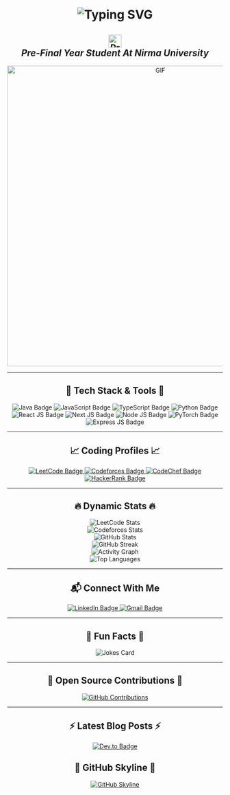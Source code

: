 <h1 align="center">
  <img src="https://readme-typing-svg.demolab.com?font=Fira+Code&weight=500&size=35&pause=1000&color=F75C7E&center=true&vCenter=true&width=600&lines=Hi%2C+I'm+Tirth+Gohil+%F0%9F%91%8B;Full+Stack+Developer+%7C+AI+Enthusiast;Problem+Solver+%7C+Leetcode+Expert" alt="Typing SVG" />
</h1>

<h2 align="center">
  <img src="https://komarev.com/ghpvc/?username=Tirth1410&color=ff69b4&style=for-the-badge" alt="Profile Views" style="height:30px;"> <br>
  <i>Pre-Final Year Student At Nirma University</i>
</h2>

<div align="center">
 <img alt="GIF" src="https://media.giphy.com/media/RiwPT2pQAXjv3TeHRB/giphy.gif" width="700"/>
</div>

---

<h2 align="center">🚀 Tech Stack & Tools 🚀</h2>
<div align="center">
  <img src="https://img.shields.io/badge/Java-ED8B00?style=for-the-badge&logo=java&logoColor=white" alt="Java Badge">
  <img src="https://img.shields.io/badge/Javascript-F7DF1E?style=for-the-badge&logo=javascript&logoColor=black" alt="JavaScript Badge">
  <img src="https://img.shields.io/badge/TypeScript-3178C6?style=for-the-badge&logo=typescript&logoColor=white" alt="TypeScript Badge">
  <img src="https://img.shields.io/badge/Python-3776AB?style=for-the-badge&logo=python&logoColor=white" alt="Python Badge">
  <img src="https://img.shields.io/badge/React-20232A?style=for-the-badge&logo=react&logoColor=61DAFB" alt="React JS Badge">
  <img src="https://img.shields.io/badge/Next.js-000000?style=for-the-badge&logo=nextdotjs&logoColor=white" alt="Next JS Badge">
  <img src="https://img.shields.io/badge/Node.js-339933?style=for-the-badge&logo=nodedotjs&logoColor=white" alt="Node JS Badge">
  <img src="https://img.shields.io/badge/PyTorch-EE4C2C?style=for-the-badge&logo=pytorch&logoColor=white" alt="PyTorch Badge">
  <img src="https://img.shields.io/badge/Express.js-404D59?style=for-the-badge&logo=express&logoColor=white" alt="Express JS Badge">
</div>

---

<h2 align="center">📈 Coding Profiles 📈</h2>
<div align="center">
  <a href="https://leetcode.com/u/Tirth_1410/" target="_blank">
    <img src="https://img.shields.io/badge/LeetCode-FFA116?style=for-the-badge&logo=LeetCode&logoColor=black" alt="LeetCode Badge">
  </a>
  <a href="https://codeforces.com/profile/tirthgohil1410" target="_blank">
    <img src="https://img.shields.io/badge/Codeforces-1F8ACB?style=for-the-badge&logo=Codeforces&logoColor=white" alt="Codeforces Badge">
  </a>
  <a href="https://www.codechef.com/users/tirthgohil1410" target="_blank">
    <img src="https://img.shields.io/badge/CodeChef-5B4638?style=for-the-badge&logo=CodeChef&logoColor=white" alt="CodeChef Badge">
  </a>
  <a href="https://www.hackerrank.com/tirthgohil1410" target="_blank">
    <img src="https://img.shields.io/badge/HackerRank-2EC866?style=for-the-badge&logo=HackerRank&logoColor=white" alt="HackerRank Badge">
  </a>
</div>

---

<h2 align="center">🔥 Dynamic Stats 🔥</h2>
<div align="center">
  <img src="https://leetcode.card.workers.dev/Tirth_1410?theme=dark&font=source_code_pro&extension=activity" alt="LeetCode Stats">
  <br/>
  <img src="https://codeforces-readme-stats.vercel.app/api/card?username=tirthgohil1410" alt="Codeforces Stats">
  <br/>
  <img src="https://github-readme-stats.vercel.app/api?username=Tirth1410&show_icons=true&theme=radical&hide_border=true" alt="GitHub Stats">
  <br/>
  <img src="https://github-readme-streak-stats.herokuapp.com/?user=Tirth1410&theme=radical&hide_border=true" alt="GitHub Streak">
  <br/>
  <img src="https://github-readme-activity-graph.vercel.app/graph?username=Tirth1410&theme=rogue" alt="Activity Graph">
  <br/>
  <img src="https://github-readme-stats.vercel.app/api/top-langs/?username=Tirth1410&theme=radical&hide_border=true&layout=compact" alt="Top Languages">
</div>

---

<h2 align="center">📬 Connect With Me</h2>
<div align="center">
  <a href="https://www.linkedin.com/in/tirth-gohil-1410" target="_blank">
    <img src="https://img.shields.io/badge/LinkedIn-0A66C2?style=for-the-badge&logo=linkedin&logoColor=white" alt="LinkedIn Badge">
  </a>
  <a href="mailto:tirthgohil1410@gmail.com" target="_blank">
    <img src="https://img.shields.io/badge/Email-D14836?style=for-the-badge&logo=gmail&logoColor=white" alt="Gmail Badge">
  </a>
</div>

---

<h2 align="center">🎯 Fun Facts 🎯</h2>
<div align="center">
  <img src="https://readme-jokes.vercel.app/api?hideBorder&theme=radical" alt="Jokes Card">
</div>

---

<h2 align="center">🚀 Open Source Contributions 🚀</h2>
<div align="center">
  <a href="https://github.com/Tirth1410">
    <img src="https://github-contributor-stats.vercel.app/api?username=Tirth1410&limit=5&theme=radical&combine_all_yearly_contributions=true" alt="GitHub Contributions">
  </a>
</div>

---

<h2 align="center">⚡ Latest Blog Posts ⚡</h2>
<div align="center">
  <a href="https://dev.to/tirthgohil1410">
    <img src="https://img.shields.io/badge/Dev.to-0A0A0A?style=for-the-badge&logo=dev.to&logoColor=white" alt="Dev.to Badge">
  </a>
  <!-- BLOG-POST-LIST:START -->
  <!-- BLOG-POST-LIST:END -->
</div>

<!-- GitHub Skyline -->
<div align="center">
  <h2>🌌 GitHub Skyline 🌌</h2>
  <a href="https://skyline.github.com/Tirth1410/2023">
    <img src="https://img.shields.io/badge/Skyline-FF6F61?style=for-the-badge&logo=github&logoColor=white" alt="GitHub Skyline">
  </a>
</div>
